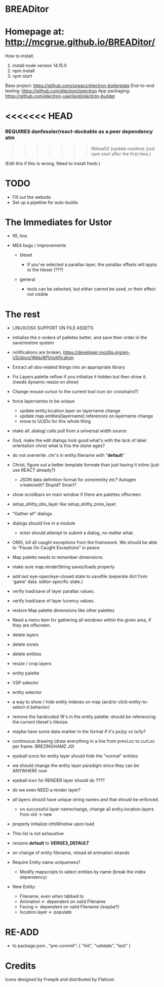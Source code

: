 # BREADitor

# Homepage at: http://mcgrue.github.io/BREADitor/

How to install:

1. install node version 14.15.0
2. npm install
3. npm start

Base project: https://github.com/szwacz/electron-boilerplate
End-to-end testing: https://github.com/electron/spectron
App packaging: https://github.com/electron-userland/electron-builder

<<<<<<< HEAD
=======


### REQUIRES danfessler/react-dockable as a peer dependency atm



>>>>>>> 9bbea52 (update readme)
(just npm start after the first time.)

(Edit this if this is wrong. Need to install fresh.)

# TODO

-   Fill out the website
-   Set up a pipeline for auto-builds

# The Immediates for Ustor

-   fill, line

-   ME4 bugs / improvements

    -   tileset

        -   If you've selected a parallax layer, the parallax offsets will apply to the tileset (???)

    -   general
        -   tools can be selected, but either cannot be used, or their effect not visible

# The rest

-   LINUX/OSX SUPPORT ON FILE ASSETS

-   initialize the z-orders of palletes better, and save their order in the save/restore system
-   notifications are broken, https://developer.mozilla.org/en-US/docs/Web/API/notification
-   Extract all obs-related things into an appropriate library
-   Fix Layers palette reflow if you initialize it hidden but then show it. (needs dynamic resize on show)
-   Change mouse cursor to the current tool icon (or crosshairs?)
-   force layernames to be unique
    -   update entity.location.layer on layername change
    -   update map.entities[layername] references on layername change
    -   move to UUIDs for this whole thing
-   make all .dialog( calls pull from a universal width source
-   God, make the edit dialogs look good what's with the lack of label orientation christ what is this the stone ages?
-   do not overwrite .chr's in entity.filename with "**default**"
-   Christ, figure out a better template formate than just having it inline (just use REACT already?)
    -   JSON data definition format for zone/entity etc? Autogen create/edit? Stupid? Smart?
-   show scrollbars on main window if there are palettes offscreen.
-   setup_shitty_obs_layer like setup_shitty_zone_layer.
-   "Gather all" dialogs
-   dialogs should live in a module
    -   enter should attempt to submit a dialog, no matter what.
-   OMG, kill all caught exceptions from the framework. We should be able to "Pause On Caught Exceptions" in peace
-   Map palette needs to remember dimensions.
-   make sure map.renderString saves/loads properly
-   add last eye-open/eye-closed state to savefile (seperate dict from 'game' data. editor-specific state.)
-   verify load/save of layer parallax values.
-   verify load/save of layer lucency values.
-   restore Map palette dimensions like other palettes
-   Need a menu item for gathering all windows within the given area, if they are offscreen.
-   delete layers
-   delete zones
-   delete entities
-   resize / crop layers
-   entity palette
-   VSP selector
-   entity selector
-   a way to show / hide entity indexes on map (and/or click-entity-to-select-it behavior)
-   remove the hardcoded 16's in the entity palette: should be referencing the current tileset's tilesize.
-   maybe have some data-marker in the format if it's px/py vs tx/ty?
-   continuous drawing (draw everything in a line from prevLoc to curLoc per frame. BREZINGHAMZ J0)
-   eyeball icons for entity layer should hide the "normal" entities
-   we should change the entity layer paradigm since they can be ANYWHERE now
-   eyeball icon for RENDER layer should do ????
-   do we even NEED a render layer?
-   all layers should have unique string names and that should be enforced.
    -   on successful layer namechange, change all entity.location.layers from old -> new
-   properly initialize infoWindow upon load
-   This list is not exhaustive
-   rename **default** to **VERGE3_DEFAULT**
-   on change of entity filename, reload all animation strands
-   Require Entity name uniqueness?
    -   Modify mapscripts to select entities by name (break the index dependency)
-   New Entity:
    -   Filename, even when tabbed to
    -   Animation <- dependent on valid Filename
    -   Facing <- dependent on valid Filename (maybe?)
    -   location.layer <- populate

# RE-ADD

-   to package.json
    ,
    "pre-commit": [
    "lint",
    "validate",
    "test"
    ]

# Credits

Icons designed by Freepik and distributed by Flaticon
